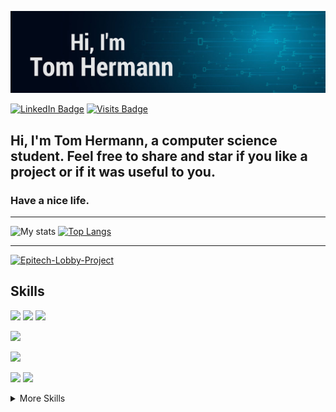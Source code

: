 
![Banner](assets/Banner2.png)

<!-- Social link -->

[![LinkedIn Badge](https://img.shields.io/badge/LinkedIn-Profile-informational?style=flat&logo=linkedin&logoColor=white&color=0D76A8)](https://www.linkedin.com/in/tom-hermann/)
[![Visits Badge](https://badges.pufler.dev/visits/Tom-Hermann/Epitech-Lobby-Project/)](https://github.com/Tom-Hermann/Epitech-Lobby-Project)

## Hi, I'm Tom Hermann, a computer science student. Feel free to share and star if you like a project or if it was useful to you.

### **Have a nice life**.

---


<!-- GitHub stat -->

![My stats](https://github-readme-stats.vercel.app/api?username=Tom-Hermann&show_icons=true&title_color=ffffff&text_color=c9cacc&icon_color=4AB197&bg_color=1A2B34&hide_border=true)
[![Top Langs](https://github-readme-stats.vercel.app/api/top-langs/?username=Tom-Hermann&layout=compact&title_color=ffffff&text_color=c9cacc&icon_color=4AB197&bg_color=1A2B34&hide_border=true)](https://github.com/Tom-Hermann/Tom-Hermann)

<!-- Pinned Repositories -->

---

[![Epitech-Lobby-Project](https://github-readme-stats.vercel.app/api/pin/?username=Tom-Hermann&repo=Epitech-Lobby-Project&t&title_color=ffffff&text_color=c9cacc&icon_color=4AB197&bg_color=1A2B34&hide_border=true&show_owner=true)](https://github.com/Tom-Hermann/Epitech-Lobby-Project)

<!-- Skils -->
## Skills


![](https://img.shields.io/badge/Code-Python-informational?style=flat&logo=Python&logoColor=white&color=1A2B34)
![](https://img.shields.io/badge/Library-Tensorflow-informational?style=flat&logo=Tensorflow&logoColor=white&color=1A2B34)
![](https://img.shields.io/badge/Library-Scikitlearn-informational?style=flat&logo=Scikit-learn&logoColor=white&color=1A2B34)

![](https://img.shields.io/badge/Code-Haskell-informational?style=flat&logo=Haskell&logoColor=white&color=1A2B34)

![](https://img.shields.io/badge/Code-R-informational?style=flat&logo=R&logoColor=white&color=1A2B34)

![](https://img.shields.io/badge/Code-C-informational?style=flat&logo=C&logoColor=white&color=1A2B34)
![](https://img.shields.io/badge/Code-C++-informational?style=flat&logo=Cplusplus&logoColor=white&color=1A2B34)




<details>
<summary>More Skills</summary>
<br>


![](https://img.shields.io/badge/Code-Flutter-informational?style=flat&logo=Flutter&logoColor=white&color=1A2B34)
![](https://img.shields.io/badge/Code-Dart-informational?style=flat&logo=Dart&logoColor=white&color=1A2B34)


![](https://img.shields.io/badge/DB-MongoDB-informational?style=flat&logo=MongoDB&logoColor=white&color=1A2B34)
![](https://img.shields.io/badge/DB-MySQL-informational?style=flat&logo=MySQL&logoColor=white&color=1A2B34)


![](https://img.shields.io/badge/Tools-Git-informational?style=flat&logo=Git&logoColor=white&color=1A2B34)
![](https://img.shields.io/badge/Tools-Github-informational?style=flat&logo=Github&logoColor=white&color=1A2B34)


![](https://img.shields.io/badge/OS-Linux-informational?style=flat&logo=Linux&logoColor=white&color=1A2B34)

</details>
